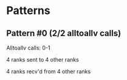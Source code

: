 # Patterns
## Pattern #0 (2/2 alltoallv calls)

Alltoallv calls: 0-1

4 ranks sent to 4 other ranks

4 ranks recv'd from 4 other ranks


